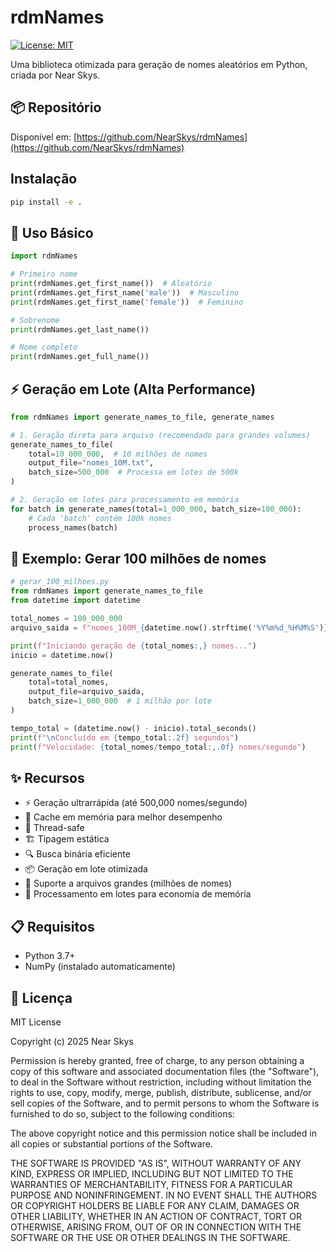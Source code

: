 # rdmNames

[![License: MIT](https://img.shields.io/badge/License-MIT-yellow.svg)](https://opensource.org/licenses/MIT)

Uma biblioteca otimizada para geração de nomes aleatórios em Python, criada por Near Skys.

## 📦 Repositório

Disponível em: [https://github.com/NearSkys/rdmNames](https://github.com/NearSkys/rdmNames)

## Instalação

```bash
pip install -e .
```

## 🚀 Uso Básico

```python
import rdmNames

# Primeiro nome
print(rdmNames.get_first_name())  # Aleatório
print(rdmNames.get_first_name('male'))  # Masculino
print(rdmNames.get_first_name('female'))  # Feminino

# Sobrenome
print(rdmNames.get_last_name())

# Nome completo
print(rdmNames.get_full_name())
```

## ⚡ Geração em Lote (Alta Performance)

```python
from rdmNames import generate_names_to_file, generate_names

# 1. Geração direta para arquivo (recomendado para grandes volumes)
generate_names_to_file(
    total=10_000_000,  # 10 milhões de nomes
    output_file="nomes_10M.txt",
    batch_size=500_000  # Processa em lotes de 500k
)

# 2. Geração em lotes para processamento em memória
for batch in generate_names(total=1_000_000, batch_size=100_000):
    # Cada 'batch' contém 100k nomes
    process_names(batch)
```

## 🎯 Exemplo: Gerar 100 milhões de nomes

```python
# gerar_100_milhoes.py
from rdmNames import generate_names_to_file
from datetime import datetime

total_nomes = 100_000_000
arquivo_saida = f"nomes_100M_{datetime.now().strftime('%Y%m%d_%H%M%S')}.txt"

print(f"Iniciando geração de {total_nomes:,} nomes...")
inicio = datetime.now()

generate_names_to_file(
    total=total_nomes,
    output_file=arquivo_saida,
    batch_size=1_000_000  # 1 milhão por lote
)

tempo_total = (datetime.now() - inicio).total_seconds()
print(f"\nConcluído em {tempo_total:.2f} segundos")
print(f"Velocidade: {total_nomes/tempo_total:,.0f} nomes/segundo")
```

## ✨ Recursos

- ⚡ Geração ultrarrápida (até 500,000 nomes/segundo)
- 💾 Cache em memória para melhor desempenho
- 🧵 Thread-safe
- 🏗️ Tipagem estática
- 🔍 Busca binária eficiente
- 📦 Geração em lote otimizada
- 💾 Suporte a arquivos grandes (milhões de nomes)
- 🔄 Processamento em lotes para economia de memória

## 📋 Requisitos

- Python 3.7+
- NumPy (instalado automaticamente)

## 📄 Licença

MIT License

Copyright (c) 2025 Near Skys

Permission is hereby granted, free of charge, to any person obtaining a copy
of this software and associated documentation files (the "Software"), to deal
in the Software without restriction, including without limitation the rights
to use, copy, modify, merge, publish, distribute, sublicense, and/or sell
copies of the Software, and to permit persons to whom the Software is
furnished to do so, subject to the following conditions:

The above copyright notice and this permission notice shall be included in all
copies or substantial portions of the Software.

THE SOFTWARE IS PROVIDED "AS IS", WITHOUT WARRANTY OF ANY KIND, EXPRESS OR
IMPLIED, INCLUDING BUT NOT LIMITED TO THE WARRANTIES OF MERCHANTABILITY,
FITNESS FOR A PARTICULAR PURPOSE AND NONINFRINGEMENT. IN NO EVENT SHALL THE
AUTHORS OR COPYRIGHT HOLDERS BE LIABLE FOR ANY CLAIM, DAMAGES OR OTHER
LIABILITY, WHETHER IN AN ACTION OF CONTRACT, TORT OR OTHERWISE, ARISING FROM,
OUT OF OR IN CONNECTION WITH THE SOFTWARE OR THE USE OR OTHER DEALINGS IN THE
SOFTWARE.
